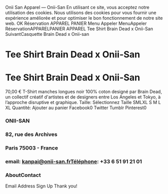 Onii San Apparel — Onii-San
En utilisant ce site, vous acceptez notre utilisation des cookies. Nous utilisons des cookies pour vous fournir une expérience améliorée et pour optimiser le bon fonctionnement de notre site web.
OK
Réservation  APPAREL  PANIER  Menu  Appeler 
MenuAppeler
RéservationAPPARELPANIER
APPAREL Tee Shirt Brain Dead x Onii-San
SuivantCasquette Brain Dead x Onii-san
# Tee Shirt Brain Dead x Onii-San
# Tee Shirt Brain Dead x Onii-San
70,00 € 
T-Shirt manches longues noir 100% coton designé par Brain Dead, un collectif créatif d'artistes et de designers entre Los Angeles et Tokyo, à l’approche disruptive et graphique.
Taille: 
Sélectionnez Taille SMLXL
S M L XL
Quantité:
Ajouter au panier
Facebook0 Twitter Tumblr Pinterest0
### ONII-SAN
### 82, rue des Archives
### Paris 75003 - France
### email: kanpai@onii-san.frTéléphone: +33 6 51 91 21 01
### AboutContact
Email Address
Sign Up
Thank you!
